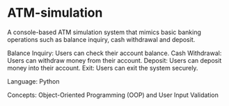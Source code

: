 # ATM-simulation
A console-based ATM simulation system that mimics basic banking operations such as balance inquiry, cash withdrawal and deposit.

Balance Inquiry: Users can check their account balance.
Cash Withdrawal: Users can withdraw money from their account.
Deposit: Users can deposit money into their account.
Exit: Users can exit the system securely.

Language: Python

Concepts: Object-Oriented Programming (OOP) and User Input Validation
